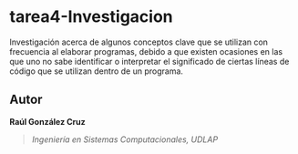 # tarea4-Investigacion

Investigación acerca de algunos conceptos clave que se utilizan con frecuencia al elaborar programas, debido a que existen ocasiones en las que uno no sabe identificar o interpretar el significado de ciertas líneas de código que se utilizan dentro de un programa.

## Autor
**Raúl González Cruz**
>*Ingeniería en Sistemas Computacionales, UDLAP*
